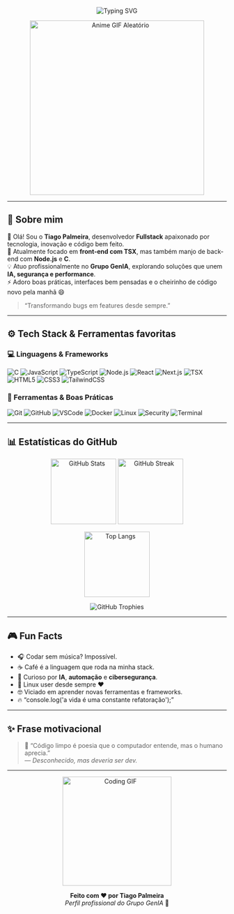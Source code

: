 <!-- Banner animado -->
<p align="center">
  <img src="https://readme-typing-svg.herokuapp.com?font=Fira+Code&pause=1000&color=00F7A7&center=true&vCenter=true&width=600&lines=Eai%2C+eu+sou+Tiago+Palmeira!;Fullstack+Dev+do+Grupo+GenIA;Front-end+em+TSX;C%C3%B3digo%2C+caf%C3%A9+e+criatividade+%E2%98%95%EF%B8%8F" alt="Typing SVG" />
</p>

<!-- GIF de anime aleatório no topo -->
<p align="center">
  <img src="https://media.giphy.com/media/v1.Y2lkPTc5MGI3NjExaHZyd2Y2OHVrd3d2NG1kM2x5bGJhMW1mbWpkbGt4dHN5dm5kZjM4NCZlcD12MV9pbnRlcm5hbF9naWZfYnlfaWQmY3Q9Zw/ZqlvCTNHpqrio/giphy.gif" width="400" alt="Anime GIF Aleatório"/>
</p>

---

## 👋 Sobre mim

🌟 Olá! Sou o **Tiago Palmeira**, desenvolvedor **Fullstack** apaixonado por tecnologia, inovação e código bem feito.  
🚀 Atualmente focado em **front-end com TSX**, mas também manjo de back-end com **Node.js** e **C**.  
💡 Atuo profissionalmente no **Grupo GenIA**, explorando soluções que unem **IA, segurança e performance**.  
⚡ Adoro boas práticas, interfaces bem pensadas e o cheirinho de código novo pela manhã 😄  

> “Transformando bugs em features desde sempre.”

---

## ⚙️ Tech Stack & Ferramentas favoritas

### 💻 Linguagens & Frameworks
![C](https://img.shields.io/badge/-C-A8B9CC?logo=c&logoColor=white)
![JavaScript](https://img.shields.io/badge/-JavaScript-F7DF1E?logo=javascript&logoColor=black)
![TypeScript](https://img.shields.io/badge/-TypeScript-3178C6?logo=typescript&logoColor=white)
![Node.js](https://img.shields.io/badge/-Node.js-339933?logo=node.js&logoColor=white)
![React](https://img.shields.io/badge/-React-61DAFB?logo=react&logoColor=black)
![Next.js](https://img.shields.io/badge/-Next.js-000000?logo=next.js)
![TSX](https://img.shields.io/badge/-TSX-3178C6?logo=react&logoColor=white)
![HTML5](https://img.shields.io/badge/-HTML5-E34F26?logo=html5&logoColor=white)
![CSS3](https://img.shields.io/badge/-CSS3-1572B6?logo=css3&logoColor=white)
![TailwindCSS](https://img.shields.io/badge/-TailwindCSS-38B2AC?logo=tailwindcss&logoColor=white)

### 🧰 Ferramentas & Boas Práticas
![Git](https://img.shields.io/badge/-Git-F05032?logo=git&logoColor=white)
![GitHub](https://img.shields.io/badge/-GitHub-181717?logo=github)
![VSCode](https://img.shields.io/badge/-VSCode-007ACC?logo=visual-studio-code)
![Docker](https://img.shields.io/badge/-Docker-2496ED?logo=docker&logoColor=white)
![Linux](https://img.shields.io/badge/-Linux-FCC624?logo=linux&logoColor=black)
![Security](https://img.shields.io/badge/-Security%20Best%20Practices-2E8B57?logo=shield&logoColor=white)
![Terminal](https://img.shields.io/badge/-Terminal-4D4D4D?logo=gnu-bash&logoColor=white)

---

## 📊 Estatísticas do GitHub

<p align="center">
  <img src="https://github-readme-stats.vercel.app/api?username=TiagoPalmeira&show_icons=true&theme=tokyonight&count_private=true" alt="GitHub Stats" height="150"/>
  <img src="https://github-readme-streak-stats.herokuapp.com/?user=TiagoPalmeira&theme=tokyonight" alt="GitHub Streak" height="150"/>
</p>

<p align="center">
  <img src="https://github-readme-stats.vercel.app/api/top-langs/?username=TiagoPalmeira&layout=compact&theme=tokyonight" alt="Top Langs" height="150"/>
</p>

<p align="center">
  <img src="https://github-profile-trophy.vercel.app/?username=TiagoPalmeira&theme=tokyonight&margin-w=8&margin-h=8&no-frame=true" alt="GitHub Trophies"/>
</p>

---

## 🎮 Fun Facts

- 🎧 Codar sem música? Impossível.  
- ☕ Café é a linguagem que roda na minha stack.  
- 🧠 Curioso por **IA**, **automação** e **cibersegurança**.  
- 🐧 Linux user desde sempre ❤️  
- 🤓 Viciado em aprender novas ferramentas e frameworks.  
- 🔥 “console.log('a vida é uma constante refatoração');”  

---

## ✨ Frase motivacional

> 💬 “Código limpo é poesia que o computador entende, mas o humano aprecia.”  
> — *Desconhecido, mas deveria ser dev.*

---

<p align="center">
  <!-- GIF divertido e compatível com GitHub -->
  <img src="https://media.giphy.com/media/LMt9638dO8dftAjtco/giphy.gif" width="250" alt="Coding GIF"/>
</p>

<p align="center">
  <b>Feito com ❤️ por Tiago Palmeira</b><br/>
  <i>Perfil profissional do Grupo GenIA</i> 🚀
</p>
